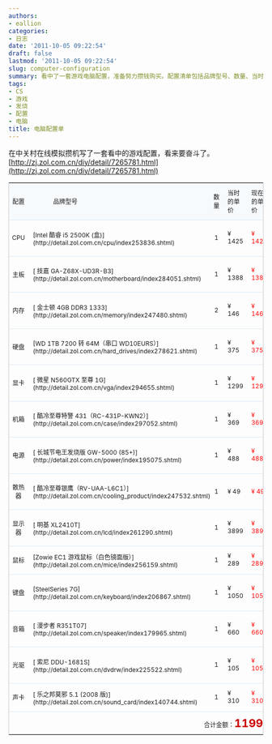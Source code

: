 ```yaml
---
authors:
- eallion
categories:
- 日志
date: '2011-10-05 09:22:54'
draft: false
lastmod: '2011-10-05 09:22:54'
slug: computer-configuration
summary: 看中了一套游戏电脑配置，准备努力攒钱购买。配置清单包括品牌型号、数量、当时和现在的单价，以及商家数量等信息。具体配置详情可点击链接查看。
tags:
- CS
- 游戏
- 发烧
- 配置
- 电脑
title: 电脑配置单
---
```


在中关村在线模拟攒机写了一套看中的游戏配置，看来要奋斗了。
[http://zj.zol.com.cn/diy/detail/7265781.html](http://zj.zol.com.cn/diy/detail/7265781.html)<DIV>
<TABLE style="BORDER-BOTTOM: #cccccc 1px solid; BORDER-LEFT: #cccccc 1px solid; FONT-SIZE: 12px; BORDER-TOP: #cccccc 1px solid; BORDER-RIGHT: #cccccc 1px solid" id=copyTbl cellSpacing=1>
<TBODY>
<TR>
<TD style="BACKGROUND: #f7fafd; HEIGHT: 30px; FONT-WEIGHT: normal" align=middle > 配置 </TD>
<TD style="PADDING-LEFT: 50px; BACKGROUND: #f7fafd; FONT-WEIGHT: normal" align=left > 品牌型号 </TD>
<TD style="TEXT-ALIGN: center; BACKGROUND: #f7fafd; FONT-WEIGHT: normal" align=middle > 数量 </TD>
<TD style="TEXT-ALIGN: left; PADDING-LEFT: 10px; BACKGROUND: #f7fafd; FONT-WEIGHT: normal" align=left > 当时的单价 </TD>
<TD style="TEXT-ALIGN: left; PADDING-LEFT: 10px; BACKGROUND: #f7fafd; FONT-WEIGHT: normal" align=left > 现在的单价 </TD>
<TD style="TEXT-ALIGN: center; BACKGROUND: #f7fafd; FONT-WEIGHT: normal" class=isbuy align=middle > 商家数量 </TD></TR>
<TR>
<TD style="TEXT-ALIGN: center; WIDTH: 60px; HEIGHT: 35px; BORDER-TOP: #dbe8f7 1px solid" align=middle>CPU</TD>
<TD style="PADDING-BOTTOM: 5px; PADDING-LEFT: 10px; WIDTH: 300px; PADDING-RIGHT: 0px; HEIGHT: 35px; BORDER-TOP: #dbe8f7 1px solid; PADDING-TOP: 5px" align=left>[Intel 酷睿 i5 2500K (盒)](http://detail.zol.com.cn/cpu/index253836.shtml)</TD>
<TD style="TEXT-ALIGN: center; WIDTH: 50px; HEIGHT: 35px; BORDER-TOP: #dbe8f7 1px solid" align=middle>1</TD>
<TD style="TEXT-ALIGN: left; PADDING-LEFT: 10px; WIDTH: 90px; HEIGHT: 35px; BORDER-TOP: #dbe8f7 1px solid" align=left><SPAN style="FONT: 12px arial">¥</SPAN> 1425</TD>
<TD style="TEXT-ALIGN: left; PADDING-LEFT: 10px; WIDTH: 90px; HEIGHT: 35px; COLOR: #ff0000; BORDER-TOP: #dbe8f7 1px solid" align=left><SPAN style="FONT: 12px arial">¥</SPAN> 1425</TD>
<TD style="TEXT-ALIGN: center; WIDTH: 80px; HEIGHT: 35px; COLOR: #339900; BORDER-TOP: #dbe8f7 1px solid" align=middle><A style="COLOR: #339900" href="http://detail.zol.com.cn/254/253836/price.shtml" target=_blank>117 家商家 </A></TD></TR>
<TR>
<TD style="TEXT-ALIGN: center; WIDTH: 60px; HEIGHT: 35px; BORDER-TOP: #dbe8f7 1px solid" align=middle > 主板 </TD>
<TD style="PADDING-BOTTOM: 5px; PADDING-LEFT: 10px; WIDTH: 300px; PADDING-RIGHT: 0px; HEIGHT: 35px; BORDER-TOP: #dbe8f7 1px solid; PADDING-TOP: 5px" align=left>[ 技嘉 GA-Z68X-UD3R-B3](http://detail.zol.com.cn/motherboard/index284051.shtml)</TD>
<TD style="TEXT-ALIGN: center; WIDTH: 50px; HEIGHT: 35px; BORDER-TOP: #dbe8f7 1px solid" align=middle>1</TD>
<TD style="TEXT-ALIGN: left; PADDING-LEFT: 10px; WIDTH: 90px; HEIGHT: 35px; BORDER-TOP: #dbe8f7 1px solid" align=left><SPAN style="FONT: 12px arial">¥</SPAN> 1388</TD>
<TD style="TEXT-ALIGN: left; PADDING-LEFT: 10px; WIDTH: 90px; HEIGHT: 35px; COLOR: #ff0000; BORDER-TOP: #dbe8f7 1px solid" align=left><SPAN style="FONT: 12px arial">¥</SPAN> 1388</TD>
<TD style="TEXT-ALIGN: center; WIDTH: 80px; HEIGHT: 35px; COLOR: #339900; BORDER-TOP: #dbe8f7 1px solid" align=middle><A style="COLOR: #339900" href="http://detail.zol.com.cn/285/284051/price.shtml" target=_blank>157 家商家 </A></TD></TR>
<TR>
<TD style="TEXT-ALIGN: center; WIDTH: 60px; HEIGHT: 35px; BORDER-TOP: #dbe8f7 1px solid" align=middle > 内存 </TD>
<TD style="PADDING-BOTTOM: 5px; PADDING-LEFT: 10px; WIDTH: 300px; PADDING-RIGHT: 0px; HEIGHT: 35px; BORDER-TOP: #dbe8f7 1px solid; PADDING-TOP: 5px" align=left>[ 金士顿 4GB DDR3 1333](http://detail.zol.com.cn/memory/index247480.shtml)</TD>
<TD style="TEXT-ALIGN: center; WIDTH: 50px; HEIGHT: 35px; BORDER-TOP: #dbe8f7 1px solid" align=middle>2</TD>
<TD style="TEXT-ALIGN: left; PADDING-LEFT: 10px; WIDTH: 90px; HEIGHT: 35px; BORDER-TOP: #dbe8f7 1px solid" align=left><SPAN style="FONT: 12px arial">¥</SPAN> 146</TD>
<TD style="TEXT-ALIGN: left; PADDING-LEFT: 10px; WIDTH: 90px; HEIGHT: 35px; COLOR: #ff0000; BORDER-TOP: #dbe8f7 1px solid" align=left><SPAN style="FONT: 12px arial">¥</SPAN> 146</TD>
<TD style="TEXT-ALIGN: center; WIDTH: 80px; HEIGHT: 35px; COLOR: #339900; BORDER-TOP: #dbe8f7 1px solid" align=middle><A style="COLOR: #339900" href="http://detail.zol.com.cn/248/247480/price.shtml" target=_blank>203 家商家 </A></TD></TR>
<TR>
<TD style="TEXT-ALIGN: center; WIDTH: 60px; HEIGHT: 35px; BORDER-TOP: #dbe8f7 1px solid" align=middle > 硬盘 </TD>
<TD style="PADDING-BOTTOM: 5px; PADDING-LEFT: 10px; WIDTH: 300px; PADDING-RIGHT: 0px; HEIGHT: 35px; BORDER-TOP: #dbe8f7 1px solid; PADDING-TOP: 5px" align=left>[WD 1TB 7200 转 64M（串口 WD10EURS）](http://detail.zol.com.cn/hard_drives/index278621.shtml)</TD>
<TD style="TEXT-ALIGN: center; WIDTH: 50px; HEIGHT: 35px; BORDER-TOP: #dbe8f7 1px solid" align=middle>1</TD>
<TD style="TEXT-ALIGN: left; PADDING-LEFT: 10px; WIDTH: 90px; HEIGHT: 35px; BORDER-TOP: #dbe8f7 1px solid" align=left><SPAN style="FONT: 12px arial">¥</SPAN> 375</TD>
<TD style="TEXT-ALIGN: left; PADDING-LEFT: 10px; WIDTH: 90px; HEIGHT: 35px; COLOR: #ff0000; BORDER-TOP: #dbe8f7 1px solid" align=left><SPAN style="FONT: 12px arial">¥</SPAN> 375</TD>
<TD style="TEXT-ALIGN: center; WIDTH: 80px; HEIGHT: 35px; COLOR: #339900; BORDER-TOP: #dbe8f7 1px solid" align=middle><A style="COLOR: #339900" href="http://detail.zol.com.cn/279/278621/price.shtml" target=_blank>109 家商家 </A></TD></TR>
<TR>
<TD style="TEXT-ALIGN: center; WIDTH: 60px; HEIGHT: 35px; BORDER-TOP: #dbe8f7 1px solid" align=middle > 显卡 </TD>
<TD style="PADDING-BOTTOM: 5px; PADDING-LEFT: 10px; WIDTH: 300px; PADDING-RIGHT: 0px; HEIGHT: 35px; BORDER-TOP: #dbe8f7 1px solid; PADDING-TOP: 5px" align=left>[ 微星 N560GTX 至尊 1G](http://detail.zol.com.cn/vga/index294655.shtml)</TD>
<TD style="TEXT-ALIGN: center; WIDTH: 50px; HEIGHT: 35px; BORDER-TOP: #dbe8f7 1px solid" align=middle>1</TD>
<TD style="TEXT-ALIGN: left; PADDING-LEFT: 10px; WIDTH: 90px; HEIGHT: 35px; BORDER-TOP: #dbe8f7 1px solid" align=left><SPAN style="FONT: 12px arial">¥</SPAN> 1299</TD>
<TD style="TEXT-ALIGN: left; PADDING-LEFT: 10px; WIDTH: 90px; HEIGHT: 35px; COLOR: #ff0000; BORDER-TOP: #dbe8f7 1px solid" align=left><SPAN style="FONT: 12px arial">¥</SPAN> 1299</TD>
<TD style="TEXT-ALIGN: center; WIDTH: 80px; HEIGHT: 35px; COLOR: #339900; BORDER-TOP: #dbe8f7 1px solid" align=middle><A style="COLOR: #339900" href="http://detail.zol.com.cn/295/294655/price.shtml" target=_blank>42 家商家 </A></TD></TR>
<TR>
<TD style="TEXT-ALIGN: center; WIDTH: 60px; HEIGHT: 35px; BORDER-TOP: #dbe8f7 1px solid" align=middle > 机箱 </TD>
<TD style="PADDING-BOTTOM: 5px; PADDING-LEFT: 10px; WIDTH: 300px; PADDING-RIGHT: 0px; HEIGHT: 35px; BORDER-TOP: #dbe8f7 1px solid; PADDING-TOP: 5px" align=left>[ 酷冷至尊特警 431（RC-431P-KWN2）](http://detail.zol.com.cn/case/index297052.shtml)</TD>
<TD style="TEXT-ALIGN: center; WIDTH: 50px; HEIGHT: 35px; BORDER-TOP: #dbe8f7 1px solid" align=middle>1</TD>
<TD style="TEXT-ALIGN: left; PADDING-LEFT: 10px; WIDTH: 90px; HEIGHT: 35px; BORDER-TOP: #dbe8f7 1px solid" align=left><SPAN style="FONT: 12px arial">¥</SPAN> 369</TD>
<TD style="TEXT-ALIGN: left; PADDING-LEFT: 10px; WIDTH: 90px; HEIGHT: 35px; COLOR: #ff0000; BORDER-TOP: #dbe8f7 1px solid" align=left><SPAN style="FONT: 12px arial">¥</SPAN> 369</TD>
<TD style="TEXT-ALIGN: center; WIDTH: 80px; HEIGHT: 35px; COLOR: #339900; BORDER-TOP: #dbe8f7 1px solid" align=middle><A style="COLOR: #339900" href="http://detail.zol.com.cn/298/297052/price.shtml" target=_blank>26 家商家 </A></TD></TR>
<TR>
<TD style="TEXT-ALIGN: center; WIDTH: 60px; HEIGHT: 35px; BORDER-TOP: #dbe8f7 1px solid" align=middle > 电源 </TD>
<TD style="PADDING-BOTTOM: 5px; PADDING-LEFT: 10px; WIDTH: 300px; PADDING-RIGHT: 0px; HEIGHT: 35px; BORDER-TOP: #dbe8f7 1px solid; PADDING-TOP: 5px" align=left>[ 长城节电王发烧版 GW-5000 (85+)](http://detail.zol.com.cn/power/index195075.shtml)</TD>
<TD style="TEXT-ALIGN: center; WIDTH: 50px; HEIGHT: 35px; BORDER-TOP: #dbe8f7 1px solid" align=middle>1</TD>
<TD style="TEXT-ALIGN: left; PADDING-LEFT: 10px; WIDTH: 90px; HEIGHT: 35px; BORDER-TOP: #dbe8f7 1px solid" align=left><SPAN style="FONT: 12px arial">¥</SPAN> 488</TD>
<TD style="TEXT-ALIGN: left; PADDING-LEFT: 10px; WIDTH: 90px; HEIGHT: 35px; COLOR: #ff0000; BORDER-TOP: #dbe8f7 1px solid" align=left><SPAN style="FONT: 12px arial">¥</SPAN> 488</TD>
<TD style="TEXT-ALIGN: center; WIDTH: 80px; HEIGHT: 35px; COLOR: #339900; BORDER-TOP: #dbe8f7 1px solid" align=middle><A style="COLOR: #339900" href="http://detail.zol.com.cn/196/195075/price.shtml" target=_blank>77 家商家 </A></TD></TR>
<TR>
<TD style="TEXT-ALIGN: center; WIDTH: 60px; HEIGHT: 35px; BORDER-TOP: #dbe8f7 1px solid" align=middle > 散热器 </TD>
<TD style="PADDING-BOTTOM: 5px; PADDING-LEFT: 10px; WIDTH: 300px; PADDING-RIGHT: 0px; HEIGHT: 35px; BORDER-TOP: #dbe8f7 1px solid; PADDING-TOP: 5px" align=left>[ 酷冷至尊银鹰（RV-UAA-L6C1）](http://detail.zol.com.cn/cooling_product/index247532.shtml)</TD>
<TD style="TEXT-ALIGN: center; WIDTH: 50px; HEIGHT: 35px; BORDER-TOP: #dbe8f7 1px solid" align=middle>1</TD>
<TD style="TEXT-ALIGN: left; PADDING-LEFT: 10px; WIDTH: 90px; HEIGHT: 35px; BORDER-TOP: #dbe8f7 1px solid" align=left><SPAN style="FONT: 12px arial">¥</SPAN> 49</TD>
<TD style="TEXT-ALIGN: left; PADDING-LEFT: 10px; WIDTH: 90px; HEIGHT: 35px; COLOR: #ff0000; BORDER-TOP: #dbe8f7 1px solid" align=left><SPAN style="FONT: 12px arial">¥</SPAN> 49</TD>
<TD style="TEXT-ALIGN: center; WIDTH: 80px; HEIGHT: 35px; COLOR: #339900; BORDER-TOP: #dbe8f7 1px solid" align=middle><A style="COLOR: #339900" href="http://detail.zol.com.cn/248/247532/price.shtml" target=_blank>15 家商家 </A></TD></TR>
<TR>
<TD style="TEXT-ALIGN: center; WIDTH: 60px; HEIGHT: 35px; BORDER-TOP: #dbe8f7 1px solid" align=middle > 显示器 </TD>
<TD style="PADDING-BOTTOM: 5px; PADDING-LEFT: 10px; WIDTH: 300px; PADDING-RIGHT: 0px; HEIGHT: 35px; BORDER-TOP: #dbe8f7 1px solid; PADDING-TOP: 5px" align=left>[ 明基 XL2410T](http://detail.zol.com.cn/lcd/index261290.shtml)</TD>
<TD style="TEXT-ALIGN: center; WIDTH: 50px; HEIGHT: 35px; BORDER-TOP: #dbe8f7 1px solid" align=middle>1</TD>
<TD style="TEXT-ALIGN: left; PADDING-LEFT: 10px; WIDTH: 90px; HEIGHT: 35px; BORDER-TOP: #dbe8f7 1px solid" align=left><SPAN style="FONT: 12px arial">¥</SPAN> 3899</TD>
<TD style="TEXT-ALIGN: left; PADDING-LEFT: 10px; WIDTH: 90px; HEIGHT: 35px; COLOR: #ff0000; BORDER-TOP: #dbe8f7 1px solid" align=left><SPAN style="FONT: 12px arial">¥</SPAN> 3899</TD>
<TD style="TEXT-ALIGN: center; WIDTH: 80px; HEIGHT: 35px; COLOR: #339900; BORDER-TOP: #dbe8f7 1px solid" align=middle><A style="COLOR: #339900" href="http://detail.zol.com.cn/262/261290/price.shtml" target=_blank>32 家商家 </A></TD></TR>
<TR>
<TD style="TEXT-ALIGN: center; WIDTH: 60px; HEIGHT: 35px; BORDER-TOP: #dbe8f7 1px solid" align=middle > 鼠标 </TD>
<TD style="PADDING-BOTTOM: 5px; PADDING-LEFT: 10px; WIDTH: 300px; PADDING-RIGHT: 0px; HEIGHT: 35px; BORDER-TOP: #dbe8f7 1px solid; PADDING-TOP: 5px" align=left>[Zowie EC1 游戏鼠标（白色镜面版）](http://detail.zol.com.cn/mice/index256159.shtml)</TD>
<TD style="TEXT-ALIGN: center; WIDTH: 50px; HEIGHT: 35px; BORDER-TOP: #dbe8f7 1px solid" align=middle>1</TD>
<TD style="TEXT-ALIGN: left; PADDING-LEFT: 10px; WIDTH: 90px; HEIGHT: 35px; BORDER-TOP: #dbe8f7 1px solid" align=left><SPAN style="FONT: 12px arial">¥</SPAN> 289</TD>
<TD style="TEXT-ALIGN: left; PADDING-LEFT: 10px; WIDTH: 90px; HEIGHT: 35px; COLOR: #ff0000; BORDER-TOP: #dbe8f7 1px solid" align=left><SPAN style="FONT: 12px arial">¥</SPAN> 289</TD>
<TD style="TEXT-ALIGN: center; WIDTH: 80px; HEIGHT: 35px; COLOR: #339900; BORDER-TOP: #dbe8f7 1px solid" align=middle><A style="COLOR: #339900" href="http://detail.zol.com.cn/257/256159/price.shtml" target=_blank>2 家商家 </A></TD></TR>
<TR>
<TD style="TEXT-ALIGN: center; WIDTH: 60px; HEIGHT: 35px; BORDER-TOP: #dbe8f7 1px solid" align=middle > 键盘 </TD>
<TD style="PADDING-BOTTOM: 5px; PADDING-LEFT: 10px; WIDTH: 300px; PADDING-RIGHT: 0px; HEIGHT: 35px; BORDER-TOP: #dbe8f7 1px solid; PADDING-TOP: 5px" align=left>[SteelSeries 7G](http://detail.zol.com.cn/keyboard/index206867.shtml)</TD>
<TD style="TEXT-ALIGN: center; WIDTH: 50px; HEIGHT: 35px; BORDER-TOP: #dbe8f7 1px solid" align=middle>1</TD>
<TD style="TEXT-ALIGN: left; PADDING-LEFT: 10px; WIDTH: 90px; HEIGHT: 35px; BORDER-TOP: #dbe8f7 1px solid" align=left><SPAN style="FONT: 12px arial">¥</SPAN> 1050</TD>
<TD style="TEXT-ALIGN: left; PADDING-LEFT: 10px; WIDTH: 90px; HEIGHT: 35px; COLOR: #ff0000; BORDER-TOP: #dbe8f7 1px solid" align=left><SPAN style="FONT: 12px arial">¥</SPAN> 1050</TD>
<TD style="TEXT-ALIGN: center; WIDTH: 80px; HEIGHT: 35px; COLOR: #339900; BORDER-TOP: #dbe8f7 1px solid" align=middle><A style="COLOR: #339900" href="http://detail.zol.com.cn/207/206867/price.shtml" target=_blank>19 家商家 </A></TD></TR>
<TR>
<TD style="TEXT-ALIGN: center; WIDTH: 60px; HEIGHT: 35px; BORDER-TOP: #dbe8f7 1px solid" align=middle > 音箱 </TD>
<TD style="PADDING-BOTTOM: 5px; PADDING-LEFT: 10px; WIDTH: 300px; PADDING-RIGHT: 0px; HEIGHT: 35px; BORDER-TOP: #dbe8f7 1px solid; PADDING-TOP: 5px" align=left>[ 漫步者 R351T07](http://detail.zol.com.cn/speaker/index179965.shtml)</TD>
<TD style="TEXT-ALIGN: center; WIDTH: 50px; HEIGHT: 35px; BORDER-TOP: #dbe8f7 1px solid" align=middle>1</TD>
<TD style="TEXT-ALIGN: left; PADDING-LEFT: 10px; WIDTH: 90px; HEIGHT: 35px; BORDER-TOP: #dbe8f7 1px solid" align=left><SPAN style="FONT: 12px arial">¥</SPAN> 660</TD>
<TD style="TEXT-ALIGN: left; PADDING-LEFT: 10px; WIDTH: 90px; HEIGHT: 35px; COLOR: #ff0000; BORDER-TOP: #dbe8f7 1px solid" align=left><SPAN style="FONT: 12px arial">¥</SPAN> 660</TD>
<TD style="TEXT-ALIGN: center; WIDTH: 80px; HEIGHT: 35px; COLOR: #339900; BORDER-TOP: #dbe8f7 1px solid" align=middle><A style="COLOR: #339900" href="http://detail.zol.com.cn/180/179965/price.shtml" target=_blank>48 家商家 </A></TD></TR>
<TR>
<TD style="TEXT-ALIGN: center; WIDTH: 60px; HEIGHT: 35px; BORDER-TOP: #dbe8f7 1px solid" align=middle > 光驱 </TD>
<TD style="PADDING-BOTTOM: 5px; PADDING-LEFT: 10px; WIDTH: 300px; PADDING-RIGHT: 0px; HEIGHT: 35px; BORDER-TOP: #dbe8f7 1px solid; PADDING-TOP: 5px" align=left>[ 索尼 DDU-1681S](http://detail.zol.com.cn/dvdrw/index225522.shtml)</TD>
<TD style="TEXT-ALIGN: center; WIDTH: 50px; HEIGHT: 35px; BORDER-TOP: #dbe8f7 1px solid" align=middle>1</TD>
<TD style="TEXT-ALIGN: left; PADDING-LEFT: 10px; WIDTH: 90px; HEIGHT: 35px; BORDER-TOP: #dbe8f7 1px solid" align=left><SPAN style="FONT: 12px arial">¥</SPAN> 105</TD>
<TD style="TEXT-ALIGN: left; PADDING-LEFT: 10px; WIDTH: 90px; HEIGHT: 35px; COLOR: #ff0000; BORDER-TOP: #dbe8f7 1px solid" align=left><SPAN style="FONT: 12px arial">¥</SPAN> 105</TD>
<TD style="TEXT-ALIGN: center; WIDTH: 80px; HEIGHT: 35px; COLOR: #339900; BORDER-TOP: #dbe8f7 1px solid" align=middle><A style="COLOR: #339900" href="http://detail.zol.com.cn/226/225522/price.shtml" target=_blank>28 家商家 </A></TD></TR>
<TR>
<TD style="TEXT-ALIGN: center; WIDTH: 60px; HEIGHT: 35px; BORDER-TOP: #dbe8f7 1px solid" align=middle > 声卡 </TD>
<TD style="PADDING-BOTTOM: 5px; PADDING-LEFT: 10px; WIDTH: 300px; PADDING-RIGHT: 0px; HEIGHT: 35px; BORDER-TOP: #dbe8f7 1px solid; PADDING-TOP: 5px" align=left>[ 乐之邦莫邪 5.1 (2008 版)](http://detail.zol.com.cn/sound_card/index140744.shtml)</TD>
<TD style="TEXT-ALIGN: center; WIDTH: 50px; HEIGHT: 35px; BORDER-TOP: #dbe8f7 1px solid" align=middle>1</TD>
<TD style="TEXT-ALIGN: left; PADDING-LEFT: 10px; WIDTH: 90px; HEIGHT: 35px; BORDER-TOP: #dbe8f7 1px solid" align=left><SPAN style="FONT: 12px arial">¥</SPAN> 310</TD>
<TD style="TEXT-ALIGN: left; PADDING-LEFT: 10px; WIDTH: 90px; HEIGHT: 35px; COLOR: #ff0000; BORDER-TOP: #dbe8f7 1px solid" align=left><SPAN style="FONT: 12px arial">¥</SPAN> 310</TD>
<TD style="TEXT-ALIGN: center; WIDTH: 80px; HEIGHT: 35px; COLOR: #339900; BORDER-TOP: #dbe8f7 1px solid" align=middle><A style="COLOR: #339900" href="http://detail.zol.com.cn/141/140744/price.shtml" target=_blank>8 家商家 </A></TD></TR>
<TR>
<TD style="TEXT-ALIGN: right; PADDING-RIGHT: 20px; HEIGHT: 45px; BORDER-TOP: #dbe8f7 1px solid" colSpan=10 > 合计金额：<SPAN style="COLOR: #cc0000; FONT-SIZE: 22px; FONT-WEIGHT: bold">11998</SPAN> 元 </TD></TR></TBODY></TABLE></DIV>